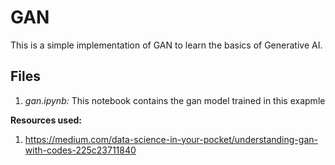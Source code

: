 # GAN
This is a simple implementation of GAN to learn the basics of Generative AI.

## Files
1. _gan.ipynb:_ This notebook contains the gan model trained in this exapmle

**Resources used:**
1. https://medium.com/data-science-in-your-pocket/understanding-gan-with-codes-225c23711840

